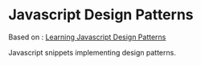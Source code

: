 # Javascript Design Patterns

Based on : [Learning Javascript Design Patterns](http://addyosmani.com/resources/essentialjsdesignpatterns/book/#constructorpatternjavascript)

Javascript snippets implementing design patterns.


